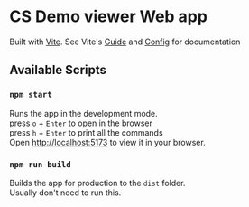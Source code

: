 # CS Demo viewer Web app

Built with [Vite](https://github.com/vitejs/vite). See Vite's [Guide](https://vite.dev/guide/) and [Config](https://vite.dev/config/) for documentation

## Available Scripts

### `npm start`

Runs the app in the development mode.\
press `o` + `Enter` to open in the browser\
press `h` + `Enter` to print all the commands\
Open [http://localhost:5173](http://localhost:5173) to view it in your browser.

### `npm run build`

Builds the app for production to the `dist` folder.\
Usually don't need to run this.
